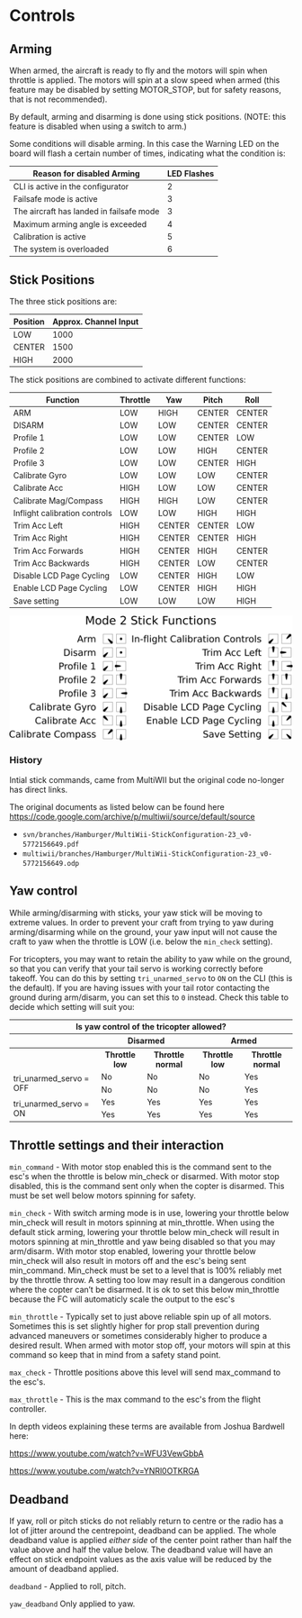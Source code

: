 # Controls

## Arming

When armed, the aircraft is ready to fly and the motors will spin when throttle is applied. The motors will
spin at a slow speed when armed (this feature may be disabled by setting MOTOR_STOP, but for safety reasons,
that is not recommended).

By default, arming and disarming is done using stick positions. (NOTE: this feature is disabled when using a
switch to arm.)

Some conditions will disable arming. In this case the Warning LED on the board will flash a certain number of times, indicating what the condition is:

| Reason for disabled Arming               | LED Flashes |
| ---------------------------------------- | ----------- |
| CLI is active in the configurator        | 2           |
| Failsafe mode is active                  | 3           |
| The aircraft has landed in failsafe mode | 3           |
| Maximum arming angle is exceeded         | 4           |
| Calibration is active                    | 5           |
| The system is overloaded                 | 6           |

## Stick Positions

The three stick positions are:

| Position | Approx. Channel Input |
| -------- | --------------------- |
| LOW      | 1000                  |
| CENTER   | 1500                  |
| HIGH     | 2000                  |

The stick positions are combined to activate different functions:

| Function                      | Throttle | Yaw    | Pitch  | Roll   |
| ----------------------------- | -------- | ------ | ------ | ------ |
| ARM                           | LOW      | HIGH   | CENTER | CENTER |
| DISARM                        | LOW      | LOW    | CENTER | CENTER |
| Profile 1                     | LOW      | LOW    | CENTER | LOW    |
| Profile 2                     | LOW      | LOW    | HIGH   | CENTER |
| Profile 3                     | LOW      | LOW    | CENTER | HIGH   |
| Calibrate Gyro                | LOW      | LOW    | LOW    | CENTER |
| Calibrate Acc                 | HIGH     | LOW    | LOW    | CENTER |
| Calibrate Mag/Compass         | HIGH     | HIGH   | LOW    | CENTER |
| Inflight calibration controls | LOW      | LOW    | HIGH   | HIGH   |
| Trim Acc Left                 | HIGH     | CENTER | CENTER | LOW    |
| Trim Acc Right                | HIGH     | CENTER | CENTER | HIGH   |
| Trim Acc Forwards             | HIGH     | CENTER | HIGH   | CENTER |
| Trim Acc Backwards            | HIGH     | CENTER | LOW    | CENTER |
| Disable LCD Page Cycling      | LOW      | CENTER | HIGH   | LOW    |
| Enable LCD Page Cycling       | LOW      | CENTER | HIGH   | HIGH   |
| Save setting                  | LOW      | LOW    | LOW    | HIGH   |

![Stick Positions](assets/images/StickPositions.png)

### History

Intial stick commands, came from MultiWII but the original code no-longer has direct links.

The original documents as listed below can be found here https://code.google.com/archive/p/multiwii/source/default/source

- `svn/branches/Hamburger/MultiWii-StickConfiguration-23_v0-5772156649.pdf`
- `multiwii/branches/Hamburger/MultiWii-StickConfiguration-23_v0-5772156649.odp`

## Yaw control

While arming/disarming with sticks, your yaw stick will be moving to extreme values. In order to prevent your craft
from trying to yaw during arming/disarming while on the ground, your yaw input will not cause the craft to yaw when the
throttle is LOW (i.e. below the `min_check` setting).

For tricopters, you may want to retain the ability to yaw while on the ground, so that you can verify that your tail
servo is working correctly before takeoff. You can do this by setting `tri_unarmed_servo` to `ON` on the CLI (this is the
default). If you are having issues with your tail rotor contacting the ground during arm/disarm, you can set this to
`0` instead. Check this table to decide which setting will suit you:

<table>
    <tr>
        <th colspan="5">Is yaw control of the tricopter allowed?</th>
    </tr>
    <tr>
        <th></th><th colspan="2">Disarmed</th><th colspan="2">Armed</th>
    </tr>
    <tr>
        <th></th><th>Throttle low</th><th>Throttle normal</th><th>Throttle low</th><th>Throttle normal</th>
    </tr>
    <tr>
        <td rowspan="2">tri_unarmed_servo = OFF</td><td>No</td><td>No</td><td>No</td><td>Yes</td>
    </tr>
    <tr>
        <td>No</td><td>No</td><td>No</td><td>Yes</td>
    </tr>
    <tr>
        <td rowspan="2">tri_unarmed_servo = ON</td><td>Yes</td><td>Yes</td><td>Yes</td><td>Yes</td>
    </tr>
    <tr>
        <td>Yes</td><td>Yes</td><td>Yes</td><td>Yes</td>
    </tr>
</table>

## Throttle settings and their interaction

`min_command` -
With motor stop enabled this is the command sent to the esc's when the throttle is below min_check or disarmed. With motor stop disabled, this is the command sent only when the copter is disarmed. This must be set well below motors spinning for safety.

`min_check` -
With switch arming mode is in use, lowering your throttle below min_check will result in motors spinning at min_throttle. When using the default stick arming, lowering your throttle below min_check will result in motors spinning at min_throttle and yaw being disabled so that you may arm/disarm. With motor stop enabled, lowering your throttle below min_check will also result in motors off and the esc's being sent min_command. Min_check must be set to a level that is 100% reliably met by the throttle throw. A setting too low may result in a dangerous condition where the copter can’t be disarmed. It is ok to set this below min_throttle because the FC will automaticly scale the output to the esc's

`min_throttle` -
Typically set to just above reliable spin up of all motors. Sometimes this is set slightly higher for prop stall prevention during advanced maneuvers or sometimes considerably higher to produce a desired result. When armed with motor stop off, your motors will spin at this command so keep that in mind from a safety stand point.

`max_check` -
Throttle positions above this level will send max_command to the esc's.

`max_throttle` -
This is the max command to the esc's from the flight controller.

In depth videos explaining these terms are available from Joshua Bardwell here:

https://www.youtube.com/watch?v=WFU3VewGbbA

https://www.youtube.com/watch?v=YNRl0OTKRGA

## Deadband

If yaw, roll or pitch sticks do not reliably return to centre or the radio has a lot of jitter around the centrepoint, deadband can be applied. The whole deadband value is applied _either side_ of the center point rather than half the value above and half the value below. The deadband value will have an effect on stick endpoint values as the axis value will be reduced by the amount of deadband applied.

`deadband` -
Applied to roll, pitch.

`yaw_deadband`
Only applied to yaw.
